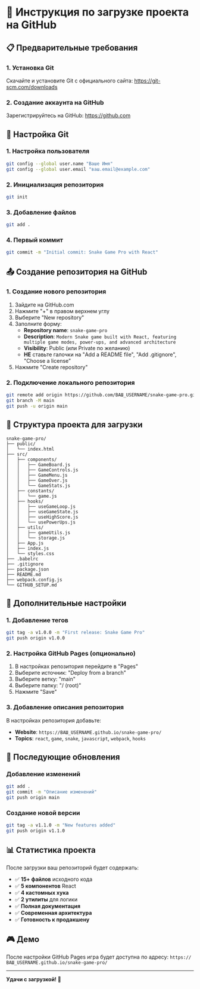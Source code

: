 # 🚀 Инструкция по загрузке проекта на GitHub

## 📋 Предварительные требования

### 1. Установка Git
Скачайте и установите Git с официального сайта: https://git-scm.com/downloads

### 2. Создание аккаунта на GitHub
Зарегистрируйтесь на GitHub: https://github.com

## 🔧 Настройка Git

### 1. Настройка пользователя
```bash
git config --global user.name "Ваше Имя"
git config --global user.email "ваш.email@example.com"
```

### 2. Инициализация репозитория
```bash
git init
```

### 3. Добавление файлов
```bash
git add .
```

### 4. Первый коммит
```bash
git commit -m "Initial commit: Snake Game Pro with React"
```

## 📤 Создание репозитория на GitHub

### 1. Создание нового репозитория
1. Зайдите на GitHub.com
2. Нажмите "+" в правом верхнем углу
3. Выберите "New repository"
4. Заполните форму:
   - **Repository name**: `snake-game-pro`
   - **Description**: `Modern Snake game built with React, featuring multiple game modes, power-ups, and advanced architecture`
   - **Visibility**: Public (или Private по желанию)
   - **НЕ** ставьте галочки на "Add a README file", "Add .gitignore", "Choose a license"
5. Нажмите "Create repository"

### 2. Подключение локального репозитория
```bash
git remote add origin https://github.com/ВАШ_USERNAME/snake-game-pro.git
git branch -M main
git push -u origin main
```

## 📁 Структура проекта для загрузки

```
snake-game-pro/
├── public/
│   └── index.html
├── src/
│   ├── components/
│   │   ├── GameBoard.js
│   │   ├── GameControls.js
│   │   ├── GameMenu.js
│   │   ├── GameOver.js
│   │   └── GameStats.js
│   ├── constants/
│   │   └── game.js
│   ├── hooks/
│   │   ├── useGameLoop.js
│   │   ├── useGameState.js
│   │   ├── useHighScore.js
│   │   └── usePowerUps.js
│   ├── utils/
│   │   ├── gameUtils.js
│   │   └── storage.js
│   ├── App.js
│   ├── index.js
│   └── styles.css
├── .babelrc
├── .gitignore
├── package.json
├── README.md
├── webpack.config.js
└── GITHUB_SETUP.md
```

## 🎯 Дополнительные настройки

### 1. Добавление тегов
```bash
git tag -a v1.0.0 -m "First release: Snake Game Pro"
git push origin v1.0.0
```

### 2. Настройка GitHub Pages (опционально)
1. В настройках репозитория перейдите в "Pages"
2. Выберите источник: "Deploy from a branch"
3. Выберите ветку: "main"
4. Выберите папку: "/ (root)"
5. Нажмите "Save"

### 3. Добавление описания репозитория
В настройках репозитория добавьте:
- **Website**: `https://ВАШ_USERNAME.github.io/snake-game-pro/`
- **Topics**: `react`, `game`, `snake`, `javascript`, `webpack`, `hooks`

## 🔄 Последующие обновления

### Добавление изменений
```bash
git add .
git commit -m "Описание изменений"
git push origin main
```

### Создание новой версии
```bash
git tag -a v1.1.0 -m "New features added"
git push origin v1.1.0
```

## 📊 Статистика проекта

После загрузки ваш репозиторий будет содержать:
- ✅ **15+ файлов** исходного кода
- ✅ **5 компонентов** React
- ✅ **4 кастомных хука**
- ✅ **2 утилиты** для логики
- ✅ **Полная документация**
- ✅ **Современная архитектура**
- ✅ **Готовность к продакшену**

## 🎮 Демо

После настройки GitHub Pages игра будет доступна по адресу:
`https://ВАШ_USERNAME.github.io/snake-game-pro/`

---

**Удачи с загрузкой! 🚀**
